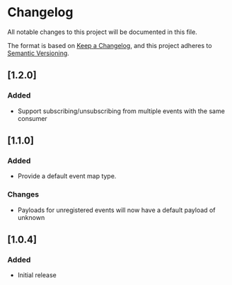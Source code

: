 # Changelog

All notable changes to this project will be documented in this file.

The format is based on [Keep a Changelog](https://keepachangelog.com/en/1.0.0/), and this project adheres
to [Semantic Versioning](https://semver.org/spec/v2.0.0.html).

## [1.2.0]

### Added

- Support subscribing/unsubscribing from multiple events with the same consumer

## [1.1.0]

### Added

- Provide a default event map type.

### Changes

- Payloads for unregistered events will now have a default payload of unknown

## [1.0.4]

### Added

- Initial release
